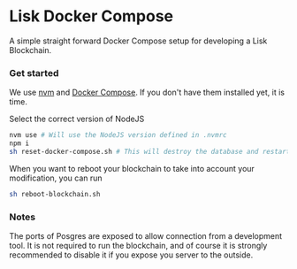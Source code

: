 # Lisk Docker Compose

A simple straight forward Docker Compose setup for developing a Lisk Blockchain.

### Get started

We use [nvm](https://github.com/nvm-sh/nvm#install--update-script) and [Docker Compose](https://docs.docker.com/compose/install/). If you don't have them installed yet, it is time.

Select the correct version of NodeJS

```bash
nvm use # Will use the NodeJS version defined in .nvmrc
npm i
sh reset-docker-compose.sh # This will destroy the database and restart the blockchain, we can use it get started too
```

When you want to reboot your blockchain to take into account your modification, you can run

```bash
sh reboot-blockchain.sh
```

### Notes

The ports of Posgres are exposed to allow connection from a development tool. It is not required to run the blockchain, and of course it is strongly recommended to disable it if you expose you server to the outside.
